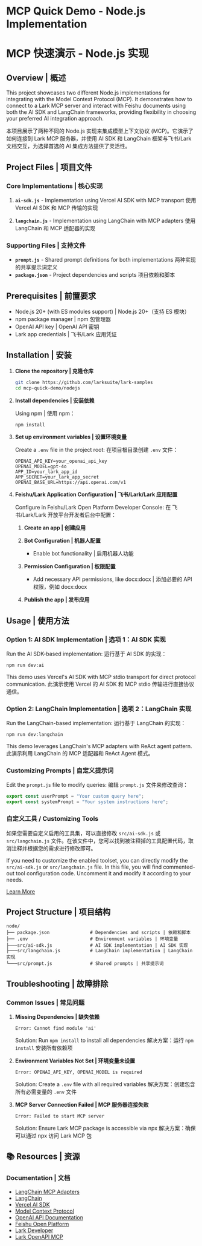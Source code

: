 # MCP Quick Demo - Node.js Implementation

# MCP 快速演示 - Node.js 实现

## Overview | 概述

This project showcases two different Node.js implementations for integrating with the Model Context Protocol (MCP). It demonstrates how to connect to a Lark MCP server and interact with Feishu documents using both the AI SDK and LangChain frameworks, providing flexibility in choosing your preferred AI integration approach.

本项目展示了两种不同的 Node.js 实现来集成模型上下文协议 (MCP)。它演示了如何连接到 Lark MCP 服务器，并使用 AI SDK 和 LangChain 框架与飞书/Lark 文档交互，为选择首选的 AI 集成方法提供了灵活性。

## Project Files | 项目文件

### Core Implementations | 核心实现

1. **`ai-sdk.js`** - Implementation using Vercel AI SDK with MCP transport
   使用 Vercel AI SDK 和 MCP 传输的实现

2. **`langchain.js`** - Implementation using LangChain with MCP adapters
   使用 LangChain 和 MCP 适配器的实现

### Supporting Files | 支持文件

- **`prompt.js`** - Shared prompt definitions for both implementations
  两种实现的共享提示词定义
- **`package.json`** - Project dependencies and scripts
  项目依赖和脚本

## Prerequisites | 前置要求

- Node.js 20+ (with ES modules support) | Node.js 20+（支持 ES 模块）
- npm package manager | npm 包管理器
- OpenAI API key | OpenAI API 密钥
- Lark app credentials | 飞书/Lark 应用凭证

## Installation | 安装

1. **Clone the repository | 克隆仓库**

   ```bash
   git clone https://github.com/larksuite/lark-samples
   cd mcp-quick-demo/nodejs
   ```

2. **Install dependencies | 安装依赖**

   Using npm | 使用 npm：

   ```bash
   npm install
   ```

3. **Set up environment variables | 设置环境变量**

   Create a `.env` file in the project root:
   在项目根目录创建 `.env` 文件：

   ```env
   OPENAI_API_KEY=your_openai_api_key
   OPENAI_MODEL=gpt-4o
   APP_ID=your_lark_app_id
   APP_SECRET=your_lark_app_secret
   OPENAI_BASE_URL=https://api.openai.com/v1
   ```

4. **Feishu/Lark Application Configuration | 飞书/Lark/Lark 应用配置**

   Configure in Feishu/Lark Open Platform Developer Console:
   在 飞书/Lark/Lark 开放平台开发者后台中配置：

   1. **Create an app | 创建应用**
   2. **Bot Configuration | 机器人配置**

      - Enable bot functionality | 启用机器人功能

   3. **Permission Configuration | 权限配置**

      - Add necessary API permissions, like docx:docx | 添加必要的 API 权限，例如 docx:docx

   4. **Publish the app | 发布应用**

## Usage | 使用方法

### Option 1: AI SDK Implementation | 选项 1：AI SDK 实现

Run the AI SDK-based implementation:
运行基于 AI SDK 的实现：

```bash
npm run dev:ai
```

This demo uses Vercel's AI SDK with MCP stdio transport for direct protocol communication.
此演示使用 Vercel 的 AI SDK 和 MCP stdio 传输进行直接协议通信。

### Option 2: LangChain Implementation | 选项 2：LangChain 实现

Run the LangChain-based implementation:
运行基于 LangChain 的实现：

```bash
npm run dev:langchain
```

This demo leverages LangChain's MCP adapters with ReAct agent pattern.
此演示利用 LangChain 的 MCP 适配器和 ReAct Agent 模式。

### Customizing Prompts | 自定义提示词

Edit the `prompt.js` file to modify queries:
编辑 `prompt.js` 文件来修改查询：

```javascript
export const userPrompt = "Your custom query here";
export const systemPrompt = "Your system instructions here";
```

### 自定义工具 / Customizing Tools

如果您需要自定义启用的工具集，可以直接修改 `src/ai-sdk.js` 或 `src/langchain.js` 文件。在该文件中，您可以找到被注释掉的工具配置代码，取消注释并根据您的需求进行修改即可。

If you need to customize the enabled toolset, you can directly modify the `src/ai-sdk.js` or `src/langchain.js` file. In this file, you will find commented-out tool configuration code. Uncomment it and modify it according to your needs.

[Learn More](https://open.feishu.cn/document/uAjLw4CM/ukTMukTMukTM/mcp_integration/advanced-configuration#74738783)

## Project Structure | 项目结构

```
node/
├── package.json               # Dependencies and scripts | 依赖和脚本
├── .env                       # Environment variables | 环境变量
├───src/ai-sdk.js              # AI SDK implementation | AI SDK 实现
├───src/langchain.js           # LangChain implementation | LangChain 实现
└───src/prompt.js              # Shared prompts | 共享提示词
```

## Troubleshooting | 故障排除

### Common Issues | 常见问题

1. **Missing Dependencies | 缺失依赖**

   ```
   Error: Cannot find module 'ai'
   ```

   Solution: Run `npm install` to install all dependencies
   解决方案：运行 `npm install` 安装所有依赖项

2. **Environment Variables Not Set | 环境变量未设置**

   ```
   Error: OPENAI_API_KEY, OPENAI_MODEL is required
   ```

   Solution: Create a `.env` file with all required variables
   解决方案：创建包含所有必需变量的 `.env` 文件

3. **MCP Server Connection Failed | MCP 服务器连接失败**
   ```
   Error: Failed to start MCP server
   ```
   Solution: Ensure Lark MCP package is accessible via npx
   解决方案：确保可以通过 npx 访问 Lark MCP 包

## 📚 Resources | 资源

### Documentation | 文档

- [LangChain MCP Adapters](https://github.com/langchain-ai/langchainjs/tree/main/libs/langchain-mcp-adapters)
- [LangChain](https://js.langchain.com/docs/)
- [Vercel AI SDK](https://ai-sdk.dev/docs/introduction)
- [Model Context Protocol](https://modelcontextprotocol.io/introduction)
- [OpenAI API Documentation](https://platform.openai.com/docs)
- [Feishu Open Platform](https://open.feishu.cn/)
- [Lark Developer](https://open.larksuite.com/)
- [Lark OpenAPI MCP](https://github.com/larksuite/lark-openapi-mcp)
